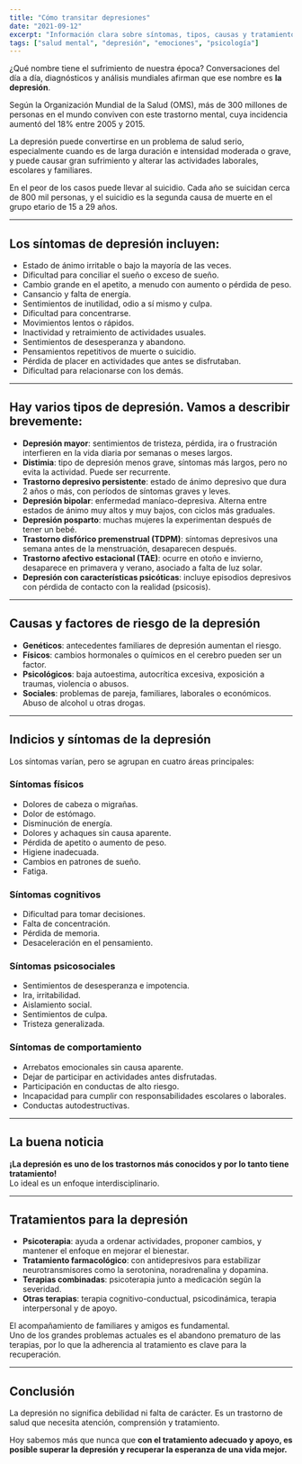 ```yaml
---
title: "Cómo transitar depresiones"
date: "2021-09-12"
excerpt: "Información clara sobre síntomas, tipos, causas y tratamientos para la depresión, uno de los trastornos mentales más comunes y con tratamiento disponible."
tags: ["salud mental", "depresión", "emociones", "psicología"]
---
```


¿Qué nombre tiene el sufrimiento de nuestra época? Conversaciones del día a día, diagnósticos y análisis mundiales afirman que ese nombre es **la depresión**.

Según la Organización Mundial de la Salud (OMS), más de 300 millones de personas en el mundo conviven con este trastorno mental, cuya incidencia aumentó del 18% entre 2005 y 2015.

La depresión puede convertirse en un problema de salud serio, especialmente cuando es de larga duración e intensidad moderada o grave, y puede causar gran sufrimiento y alterar las actividades laborales, escolares y familiares.

En el peor de los casos puede llevar al suicidio. Cada año se suicidan cerca de 800 mil personas, y el suicidio es la segunda causa de muerte en el grupo etario de 15 a 29 años.

---

## Los síntomas de depresión incluyen:

- Estado de ánimo irritable o bajo la mayoría de las veces.
- Dificultad para conciliar el sueño o exceso de sueño.
- Cambio grande en el apetito, a menudo con aumento o pérdida de peso.
- Cansancio y falta de energía.
- Sentimientos de inutilidad, odio a sí mismo y culpa.
- Dificultad para concentrarse.
- Movimientos lentos o rápidos.
- Inactividad y retraimiento de actividades usuales.
- Sentimientos de desesperanza y abandono.
- Pensamientos repetitivos de muerte o suicidio.
- Pérdida de placer en actividades que antes se disfrutaban.
- Dificultad para relacionarse con los demás.

---

## Hay varios tipos de depresión. Vamos a describir brevemente:

- **Depresión mayor**: sentimientos de tristeza, pérdida, ira o frustración interfieren en la vida diaria por semanas o meses largos.
- **Distimia**: tipo de depresión menos grave, síntomas más largos, pero no evita la actividad. Puede ser recurrente.
- **Trastorno depresivo persistente**: estado de ánimo depresivo que dura 2 años o más, con períodos de síntomas graves y leves.
- **Depresión bipolar**: enfermedad maníaco-depresiva. Alterna entre estados de ánimo muy altos y muy bajos, con ciclos más graduales.
- **Depresión posparto**: muchas mujeres la experimentan después de tener un bebé.
- **Trastorno disfórico premenstrual (TDPM)**: síntomas depresivos una semana antes de la menstruación, desaparecen después.
- **Trastorno afectivo estacional (TAE)**: ocurre en otoño e invierno, desaparece en primavera y verano, asociado a falta de luz solar.
- **Depresión con características psicóticas**: incluye episodios depresivos con pérdida de contacto con la realidad (psicosis).

---

## Causas y factores de riesgo de la depresión

- **Genéticos**: antecedentes familiares de depresión aumentan el riesgo.
- **Físicos**: cambios hormonales o químicos en el cerebro pueden ser un factor.
- **Psicológicos**: baja autoestima, autocrítica excesiva, exposición a traumas, violencia o abusos.
- **Sociales**: problemas de pareja, familiares, laborales o económicos. Abuso de alcohol u otras drogas.

---

## Indicios y síntomas de la depresión

Los síntomas varían, pero se agrupan en cuatro áreas principales:

### Síntomas físicos
- Dolores de cabeza o migrañas.
- Dolor de estómago.
- Disminución de energía.
- Dolores y achaques sin causa aparente.
- Pérdida de apetito o aumento de peso.
- Higiene inadecuada.
- Cambios en patrones de sueño.
- Fatiga.

### Síntomas cognitivos
- Dificultad para tomar decisiones.
- Falta de concentración.
- Pérdida de memoria.
- Desaceleración en el pensamiento.

### Síntomas psicosociales
- Sentimientos de desesperanza e impotencia.
- Ira, irritabilidad.
- Aislamiento social.
- Sentimientos de culpa.
- Tristeza generalizada.

### Síntomas de comportamiento
- Arrebatos emocionales sin causa aparente.
- Dejar de participar en actividades antes disfrutadas.
- Participación en conductas de alto riesgo.
- Incapacidad para cumplir con responsabilidades escolares o laborales.
- Conductas autodestructivas.

---

## La buena noticia

**¡La depresión es uno de los trastornos más conocidos y por lo tanto tiene tratamiento!**  
Lo ideal es un enfoque interdisciplinario.

---

## Tratamientos para la depresión

- **Psicoterapia**: ayuda a ordenar actividades, proponer cambios, y mantener el enfoque en mejorar el bienestar.
- **Tratamiento farmacológico**: con antidepresivos para estabilizar neurotransmisores como la serotonina, noradrenalina y dopamina.
- **Terapias combinadas**: psicoterapia junto a medicación según la severidad.
- **Otras terapias**: terapia cognitivo-conductual, psicodinámica, terapia interpersonal y de apoyo.

El acompañamiento de familiares y amigos es fundamental.  
Uno de los grandes problemas actuales es el abandono prematuro de las terapias, por lo que la adherencia al tratamiento es clave para la recuperación.

---

## Conclusión

La depresión no significa debilidad ni falta de carácter. Es un trastorno de salud que necesita atención, comprensión y tratamiento.

Hoy sabemos más que nunca que **con el tratamiento adecuado y apoyo, es posible superar la depresión y recuperar la esperanza de una vida mejor.**
